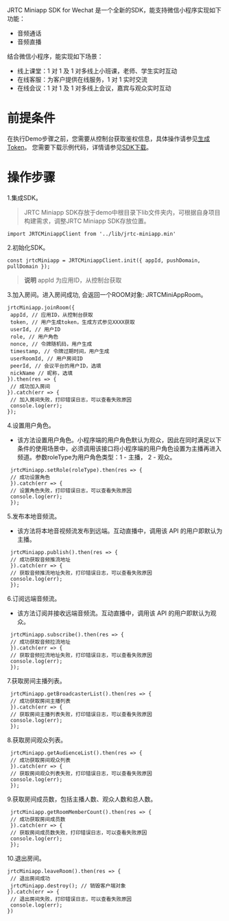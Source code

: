 
<p>JRTC Miniapp SDK for Wechat 是一个全新的SDK，能支持微信小程序实现如下功能：</p>
<ul>
<li>音频通话</li>
<li>音频直播</li></ul>
<p>结合微信小程序，能实现如下场景：</p>
<ul>
<li>线上课堂：1 对 1 及 1 对多线上小班课，老师、学生实时互动</li>
<li>在线客服：为客户提供在线服务，1 对 1 实时交流</li>
<li>在线会议：1 对 1 及 1 对多线上会议，嘉宾与观众实时互动</li></ul>
<h1>前提条件<span style="color: rgb(165,173,186);"></span></h1>
<p>在执行Demo步骤之前，您需要从控制台获取鉴权信息，具体操作请参见<a href="https://docs.jdcloud.com/cn/real-time-communication/sdk/generate-user-token">生成Token</a>。 您需要下载示例代码，详情请参见<a href="https://docs.jdcloud.com/cn/real-time-communication/sdk/sdk-download">SDK下载</a>。</p>
<h1>操作步骤</h1>
<p>1.集成SDK。</p>
<blockquote>
<p>JRTC Miniapp SDK存放于demo中根目录下lib文件夹内，可根据自身项目构建需求，调整JRTC Miniapp SDK存放位置。</p></blockquote>
<pre class="code highlight js-syntax-highlight javascript white" lang="javascript"><code><span class="line" lang="javascript"><span class="k">import</span> <span class="nx">JRTCMiniappClient</span> <span class="k">from</span> <span class="s1">'../lib/jrtc-miniapp.min'</span></span></code></pre>
<p>2.初始化SDK。</p>
<pre class="code highlight js-syntax-highlight plaintext white" lang="plaintext"><code>const jrtcMiniapp = JRTCMiniappClient.init({ appId, pushDomain,  pullDomain });</code></pre>
<blockquote>
<p><strong>说明</strong> appId 为应用ID，从控制台获取</p></blockquote>
<p>3.加入房间。进入房间成功, 会返回一个ROOM对象:&nbsp;JRTCMiniAppRoom。</p>
<pre class="code highlight js-syntax-highlight javascript white" lang="javascript"><code><span class="line" lang="javascript"><span class="nx">jrtcMiniapp</span><span class="p">.</span><span class="nx">joinRoom</span><span class="p">({</span></span>
<span class="line" lang="javascript"> <span class="nx">appId</span><span class="p">,</span> <span class="c1">// 应用ID，从控制台获取</span></span>
<span class="line" lang="javascript"> <span class="nx">token</span><span class="p">,</span> <span class="c1">// 用户生成token，生成方式参见XXXX获取</span></span>
<span class="line" lang="javascript"> <span class="nx">userId</span><span class="p">,</span> <span class="c1">// 用户ID</span></span>
<span class="line" lang="javascript"> <span class="nx">role</span><span class="p">,</span> <span class="c1">// 用户角色</span></span>
<span class="line" lang="javascript"> <span class="nx">nonce</span><span class="p">,</span> <span class="c1">// 令牌随机码，用户生成</span></span>
<span class="line" lang="javascript"> <span class="nx">timestamp</span><span class="p">,</span> <span class="c1">// 令牌过期时间，用户生成</span></span>
<span class="line" lang="javascript"> <span class="nx">userRoomId</span><span class="p">,</span> <span class="c1">// 用户房间ID</span></span>
<span class="line" lang="javascript"> <span class="nx">peerId</span><span class="p">,</span> <span class="c1">// 会议平台的用户ID，选填</span></span>
<span class="line" lang="javascript"> <span class="nx">nickName</span> <span class="c1">// 昵称，选填</span></span>
<span class="line" lang="javascript"><span class="p">}).</span><span class="nx">then</span><span class="p">(</span><span class="nx">res</span> <span class="o">=&gt;</span> <span class="p">{</span></span>
<span class="line" lang="javascript"> <span class="c1">// 成功加入房间</span></span>
<span class="line" lang="javascript"><span class="p">}).</span><span class="k">catch</span><span class="p">(</span><span class="nx">err</span> <span class="o">=&gt;</span> <span class="p">{</span></span>
<span class="line" lang="javascript"> <span class="c1">// 加入房间失败，打印错误日志，可以查看失败原因</span></span>
<span class="line" lang="javascript"> <span class="nx">console</span><span class="p">.</span><span class="nx">log</span><span class="p">(</span><span class="nx">err</span><span class="p">);</span></span>
<span class="line" lang="javascript"><span class="p">});</span></span></code></pre>
<p>4.设置用户角色。</p>
<ul>
<li>该方法设置用户角色。小程序端的用户角色默认为观众，因此在同时满足以下条件的使用场景中，必须调用该接口将小程序端的用户角色设置为主播再进入频道。参数roleType为用户角色类型：1 - 主播， 2 - 观众。</li></ul>
<pre class="code highlight js-syntax-highlight javascript white" lang="javascript"><code><span class="line" lang="javascript"> <span class="nx">jrtcMiniapp</span><span class="p">.</span><span class="nx">setRole</span><span class="p">(</span><span class="nx">roleType</span><span class="p">).</span><span class="nx">then</span><span class="p">(</span><span class="nx">res</span> <span class="o">=&gt;</span> <span class="p">{</span></span>
<span class="line" lang="javascript"> <span class="c1">// 成功设置角色</span></span>
<span class="line" lang="javascript"> <span class="p">}).</span><span class="k">catch</span><span class="p">(</span><span class="nx">err</span> <span class="o">=&gt;</span> <span class="p">{</span></span>
<span class="line" lang="javascript"> <span class="c1">// 设置角色失败，打印错误日志，可以查看失败原因</span></span>
<span class="line" lang="javascript"> <span class="nx">console</span><span class="p">.</span><span class="nx">log</span><span class="p">(</span><span class="nx">err</span><span class="p">);</span></span>
<span class="line" lang="javascript"> <span class="p">});</span></span></code></pre>
<p>5.发布本地音频流。</p>
<ul>
<li>该方法将本地音视频流发布到远端。互动直播中，调用该 API 的用户即默认为主播。</li></ul>
<pre class="code highlight js-syntax-highlight javascript white" lang="javascript"><code><span class="line" lang="javascript"> <span class="nx">jrtcMiniapp</span><span class="p">.</span><span class="nx">publish</span><span class="p">().</span><span class="nx">then</span><span class="p">(</span><span class="nx">res</span> <span class="o">=&gt;</span> <span class="p">{</span></span>
<span class="line" lang="javascript"> <span class="c1">// 成功获取音频推流地址</span></span>
<span class="line" lang="javascript"> <span class="p">}).</span><span class="k">catch</span><span class="p">(</span><span class="nx">err</span> <span class="o">=&gt;</span> <span class="p">{</span></span>
<span class="line" lang="javascript"> <span class="c1">// 获取音频推流地址失败，打印错误日志，可以查看失败原因</span></span>
<span class="line" lang="javascript"> <span class="nx">console</span><span class="p">.</span><span class="nx">log</span><span class="p">(</span><span class="nx">err</span><span class="p">);</span></span>
<span class="line" lang="javascript"> <span class="p">});</span></span></code></pre>
<p>6.订阅远端音频流。</p>
<ul>
<li>该方法订阅并接收远端音频流。互动直播中，调用该 API 的用户即默认为观众。</li></ul>
<pre class="code highlight js-syntax-highlight javascript white" lang="javascript"><code><span class="line" lang="javascript"> <span class="nx">jrtcMiniapp</span><span class="p">.</span><span class="nx">subscribe</span><span class="p">().</span><span class="nx">then</span><span class="p">(</span><span class="nx">res</span> <span class="o">=&gt;</span> <span class="p">{</span></span>
<span class="line" lang="javascript"> <span class="c1">// 成功获取音频拉流地址</span></span>
<span class="line" lang="javascript"> <span class="p">}).</span><span class="k">catch</span><span class="p">(</span><span class="nx">err</span> <span class="o">=&gt;</span> <span class="p">{</span></span>
<span class="line" lang="javascript"> <span class="c1">// 获取音频拉流地址失败，打印错误日志，可以查看失败原因</span></span>
<span class="line" lang="javascript"> <span class="nx">console</span><span class="p">.</span><span class="nx">log</span><span class="p">(</span><span class="nx">err</span><span class="p">);</span></span>
<span class="line" lang="javascript"> <span class="p">});</span></span></code></pre>
<p>7.获取房间主播列表。</p>
<pre class="code highlight js-syntax-highlight javascript white" lang="javascript"><code><span class="line" lang="javascript"> <span class="nx">jrtcMiniapp</span><span class="p">.</span><span class="nx">getBroadcasterList</span><span class="p">().</span><span class="nx">then</span><span class="p">(</span><span class="nx">res</span> <span class="o">=&gt;</span> <span class="p">{</span></span>
<span class="line" lang="javascript"> <span class="c1">// 成功获取房间主播列表</span></span>
<span class="line" lang="javascript"> <span class="p">}).</span><span class="k">catch</span><span class="p">(</span><span class="nx">err</span> <span class="o">=&gt;</span> <span class="p">{</span></span>
<span class="line" lang="javascript"> <span class="c1">// 获取房间主播列表失败，打印错误日志，可以查看失败原因</span></span>
<span class="line" lang="javascript"> <span class="nx">console</span><span class="p">.</span><span class="nx">log</span><span class="p">(</span><span class="nx">err</span><span class="p">);</span></span>
<span class="line" lang="javascript"> <span class="p">});</span></span></code></pre>
<p>8.获取房间观众列表。</p>
<pre class="code highlight js-syntax-highlight javascript white" lang="javascript"><code><span class="line" lang="javascript"> <span class="nx">jrtcMiniapp</span><span class="p">.</span><span class="nx">getAudienceList</span><span class="p">().</span><span class="nx">then</span><span class="p">(</span><span class="nx">res</span> <span class="o">=&gt;</span> <span class="p">{</span></span>
<span class="line" lang="javascript"> <span class="c1">// 成功获取房间观众列表</span></span>
<span class="line" lang="javascript"> <span class="p">}).</span><span class="k">catch</span><span class="p">(</span><span class="nx">err</span> <span class="o">=&gt;</span> <span class="p">{</span></span>
<span class="line" lang="javascript"> <span class="c1">// 获取房间观众列表失败，打印错误日志，可以查看失败原因</span></span>
<span class="line" lang="javascript"> <span class="nx">console</span><span class="p">.</span><span class="nx">log</span><span class="p">(</span><span class="nx">err</span><span class="p">);</span></span>
<span class="line" lang="javascript"> <span class="p">});</span></span></code></pre>
<p>9.获取房间成员数，包括主播人数、观众人数和总人数。</p>
<pre class="code highlight js-syntax-highlight javascript white" lang="javascript"><code><span class="line" lang="javascript"> <span class="nx">jrtcMiniapp</span><span class="p">.</span><span class="nx">getRoomMemberCount</span><span class="p">().</span><span class="nx">then</span><span class="p">(</span><span class="nx">res</span> <span class="o">=&gt;</span> <span class="p">{</span></span>
<span class="line" lang="javascript"> <span class="c1">// 成功获取房间成员数</span></span>
<span class="line" lang="javascript"> <span class="p">}).</span><span class="k">catch</span><span class="p">(</span><span class="nx">err</span> <span class="o">=&gt;</span> <span class="p">{</span></span>
<span class="line" lang="javascript"> <span class="c1">// 获取房间成员数失败，打印错误日志，可以查看失败原因</span></span>
<span class="line" lang="javascript"> <span class="nx">console</span><span class="p">.</span><span class="nx">log</span><span class="p">(</span><span class="nx">err</span><span class="p">);</span></span>
<span class="line" lang="javascript"> <span class="p">});</span></span></code></pre>
<p>10.退出房间。</p>
<pre class="code highlight js-syntax-highlight javascript white" lang="javascript"><code><span class="line" lang="javascript"><span class="nx">jrtcMiniapp</span><span class="p">.</span><span class="nx">leaveRoom</span><span class="p">().</span><span class="nx">then</span><span class="p">(</span><span class="nx">res</span> <span class="o">=&gt;</span> <span class="p">{</span></span>
<span class="line" lang="javascript"> <span class="c1">// 退出房间成功</span></span>
<span class="line" lang="javascript"> <span class="nx">jrtcMiniapp</span><span class="p">.</span><span class="nx">destroy</span><span class="p">();</span> <span class="c1">// 销毁客户端对象</span></span>
<span class="line" lang="javascript"><span class="p">}).</span><span class="k">catch</span><span class="p">(</span><span class="nx">err</span> <span class="o">=&gt;</span> <span class="p">{</span></span>
<span class="line" lang="javascript"> <span class="c1">// 退出房间失败，打印错误日志，可以查看失败原因</span></span>
<span class="line" lang="javascript"> <span class="nx">console</span><span class="p">.</span><span class="nx">log</span><span class="p">(</span><span class="nx">err</span><span class="p">);</span></span>
<span class="line" lang="javascript"><span class="p">})</span></span></code></pre>
